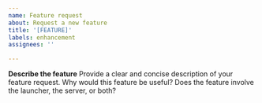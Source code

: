 ```yaml
---
name: Feature request
about: Request a new feature
title: '[FEATURE]'
labels: enhancement
assignees: ''

---
```


**Describe the feature**
Provide a clear and concise description of your feature request. Why would this feature be useful? Does the feature involve the launcher, the server, or both?
